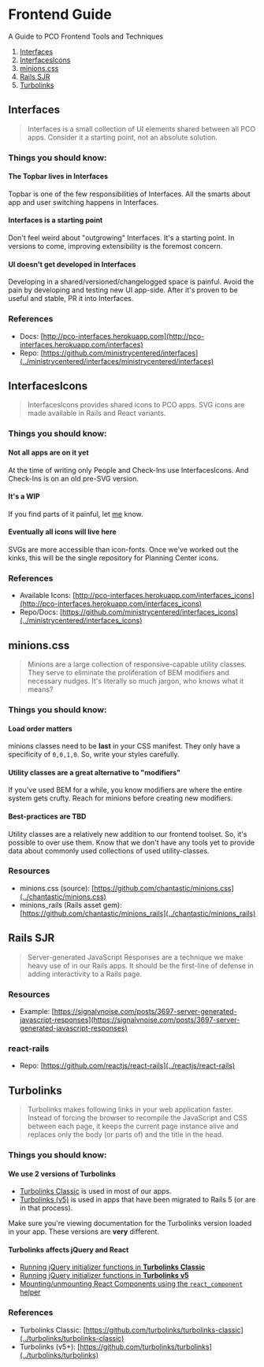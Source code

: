 # Frontend Guide
A Guide to PCO Frontend Tools and Techniques

1. [Interfaces](#interfaces)
1. [InterfacesIcons](#interfacesicons)
1. [minions.css](#minionscss)
1. [Rails SJR](#rails-sjr)
1. [Turbolinks](#turbolinks)

## Interfaces
> Interfaces is a small collection of UI elements shared between all PCO apps. Consider it a starting point, not an absolute solution.

### Things you should know:

#### The Topbar lives in Interfaces
Topbar is one of the few responsibilities of Interfaces. All the smarts about app and user switching happens in Interfaces.

#### Interfaces is a starting point
Don't feel weird about "outgrowing" Interfaces. It's a starting point. In versions to come, improving extensibility is the foremost concern.

#### UI doesn't get developed in Interfaces
Developing in a shared/versioned/changelogged space is painful. Avoid the pain by developing and testing new UI app-side. After it's proven to be useful and stable, PR it into Interfaces.

### References
* Docs: [http://pco-interfaces.herokuapp.com](http://pco-interfaces.herokuapp.com/interfaces)  
* Repo: [https://github.com/ministrycentered/interfaces](../ministrycentered/interfaces/ministrycentered/interfaces)

## InterfacesIcons
> InterfacesIcons provides shared icons to PCO apps. SVG icons are made available in Rails and React variants.

### Things you should know:

#### Not all apps are on it yet
At the time of writing only People and Check-Ins use InterfacesIcons. And Check-Ins is on an old pre-SVG version.

#### It's a WIP
If you find parts of it painful, let [me](../chantastic) know.

#### Eventually all icons will live here
SVGs are more accessible than icon-fonts. Once we've worked out the kinks, this will be the single repository for Planning Center icons.

### References
* Available Icons: [http://pco-interfaces.herokuapp.com/interfaces_icons](http://pco-interfaces.herokuapp.com/interfaces_icons)  
* Repo/Docs: [https://github.com/ministrycentered/interfaces_icons](../ministrycentered/interfaces_icons)

## minions.css
> Minions are a large collection of responsive-capable utility classes. They serve to eliminate the proliferation of BEM modifiers and necessary nudges. It's literally so much jargon, who knows what it means?

### Things you should know:

#### Load order matters
minions classes need to be **last** in your CSS manifest. They only have a specificity of `0,0,1,0`. So, write your styles carefully.

#### Utility classes are a great alternative to "modifiers"
If you've used BEM for a while, you know modifiers are where the entire system gets crufty. Reach for minions before creating new modifiers.

#### Best-practices are TBD
Utility classes are a relatively new addition to our frontend toolset. So, it's possible to over use them. Know that we don't have any tools yet to provide data about commonly used collections of used utility-classes.

### Resources
* minions.css (source): [https://github.com/chantastic/minions.css](../chantastic/minions.css)  
* minions_rails (Rails asset gem): [https://github.com/chantastic/minions_rails](../chantastic/minions_rails)  

## Rails SJR
> Server-generated JavaScript Responses are a technique we make heavy use of in our Rails apps. It should be the first-line of defense in adding interactivity to a Rails page.

### Resources

* Example: [https://signalvnoise.com/posts/3697-server-generated-javascript-responses](https://signalvnoise.com/posts/3697-server-generated-javascript-responses)

### react-rails

* Repo: [https://github.com/reactjs/react-rails](../reactjs/react-rails)

## Turbolinks
> Turbolinks makes following links in your web application faster. Instead of forcing the browser to recompile the JavaScript and CSS between each page, it keeps the current page instance alive and replaces only the body (or parts of) and the title in the head.

### Things you should know:

#### We use 2 versions of Turbolinks
* [Turbolinks Classic](../turbolinks/turbolinks-classic) is used in most of our apps.
* [Turbolinks (v5)](../turbolinks/turbolinks) is used in apps that have been migrated to Rails 5 (or are in that process).

Make sure you're viewing documentation for the Turbolinks version loaded in your app. These versions are **very** different.

#### Turbolinks affects jQuery and React
* [Running jQuery initializer functions in **Turbolinks Classic**](../turbolinks/turbolinks#running-javascript-when-a-page-loads)
* [Running jQuery initializer functions in **Turbolinks v5**](../turbolinks/turbolinks#running-javascript-when-a-page-loads)
* [Mounting/unmounting React Components using the `react_component` helper](../reactjs/react-rails#rendering--mounting)

### References
* Turbolinks Classic: [https://github.com/turbolinks/turbolinks-classic](../turbolinks/turbolinks-classic)
* Turbolinks (v5+): [https://github.com/turbolinks/turbolinks](../turbolinks/turbolinks)
